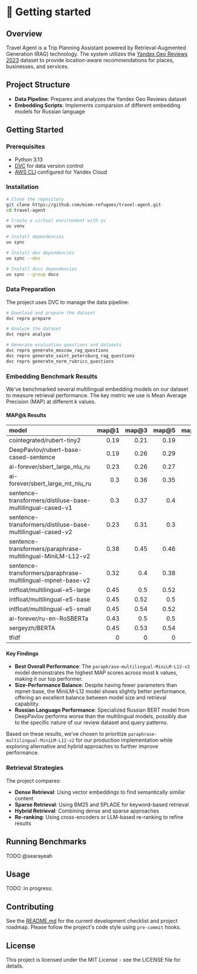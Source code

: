 # 🚀 Getting started

## Overview

Travel Agent is a Trip Planning Assistant powered by Retrieval-Augmented Generation (RAG) technology. The system utilizes the [Yandex Geo Reviews 2023](https://github.com/yandex/geo-reviews-dataset-2023) dataset to provide location-aware recommendations for places, businesses, and services.

## Project Structure

- **Data Pipeline**: Prepares and analyzes the Yandex Geo Reviews dataset
- **Embedding Scripts**: Implements comparsion of different embedding models for Russian language

## Getting Started

### Prerequisites

- Python 3.13
- [DVC](https://dvc.org/doc/install) for data version control
- [AWS CLI](https://yandex.cloud/ru/docs/storage/tools/aws-cli) configured for Yandex Cloud

### Installation

```bash
# Clone the repository
git clone https://github.com/miem-refugees/travel-agent.git
cd travel-agent

# Create a virtual environment with uv
uv venv

# Install dependencies
uv sync

# Install dev dependencies
uv sync --dev

# Install docs dependencies
uv sync --group docs
```

### Data Preparation

The project uses DVC to manage the data pipeline:

```bash
# Download and prepare the dataset
dvc repro prepare

# Analyze the dataset
dvc repro analyze

# Generate evaluation questions and datasets
dvc repro generate_moscow_rag_questions
dvc repro generate_saint_petersburg_rag_questions
dvc repro generate_norm_rubrics_questions
```

### Embedding Benchmark Results

We've benchmarked several multilingual embedding models on our dataset to measure retrieval performance. The key metric we use is Mean Average Precision (MAP) at different k values.

#### MAP@k Results

| model                                                       | map@1 | map@3 | map@5 | map@10 | map@20 | embedding_duration_sec | benchmark_duration_sec | total_duration_sec |
| :---------------------------------------------------------- | ----: | ----: | ----: | -----: | -----: | ---------------------: | ---------------------: | -----------------: |
| cointegrated/rubert-tiny2                                   |  0.19 |  0.21 |  0.19 |   0.18 |   0.16 |                  16.09 |                  11.24 |              27.32 |
| DeepPavlov/rubert-base-cased-sentence                       |  0.19 |  0.26 |  0.29 |   0.29 |   0.26 |                 207.21 |                  24.82 |             232.03 |
| ai-forever/sbert_large_nlu_ru                               |  0.23 |  0.26 |  0.27 |   0.27 |   0.24 |                 674.55 |                  32.81 |             707.37 |
| ai-forever/sbert_large_mt_nlu_ru                            |   0.3 |  0.36 |  0.35 |   0.34 |   0.31 |                 675.73 |                  33.34 |             709.07 |
| sentence-transformers/distiluse-base-multilingual-cased-v1  |   0.3 |  0.37 |   0.4 |   0.36 |   0.35 |                 123.22 |                   17.4 |             140.62 |
| sentence-transformers/distiluse-base-multilingual-cased-v2  |  0.23 |  0.31 |   0.3 |    0.3 |   0.28 |                 124.14 |                  17.38 |             141.52 |
| sentence-transformers/paraphrase-multilingual-MiniLM-L12-v2 |  0.38 |  0.45 |  0.46 |   0.42 |   0.39 |                   68.9 |                  14.62 |              83.52 |
| sentence-transformers/paraphrase-multilingual-mpnet-base-v2 |  0.32 |   0.4 |  0.38 |   0.37 |   0.36 |                 220.55 |                  25.11 |             245.67 |
| intfloat/multilingual-e5-large                              |  0.45 |   0.5 |  0.52 |   0.49 |   0.46 |                    857 |                  33.62 |             890.62 |
| intfloat/multilingual-e5-base                               |  0.45 |  0.52 |   0.5 |   0.49 |   0.45 |                 251.67 |                  24.92 |             276.59 |
| intfloat/multilingual-e5-small                              |  0.45 |  0.54 |  0.52 |   0.49 |   0.45 |                  80.22 |                  14.37 |              94.59 |
| ai-forever/ru-en-RoSBERTa                                   |  0.43 |   0.5 |   0.5 |   0.47 |   0.45 |                  778.2 |                  33.57 |             811.77 |
| sergeyzh/BERTA                                              |  0.45 |  0.53 |  0.54 |   0.52 |   0.48 |                  244.3 |                  25.45 |             269.75 |
| tfidf                                                       |     0 |     0 |     0 |      0 |      0 |                   0.31 |                1067.18 |             1067.5 |

#### Key Findings

- **Best Overall Performance**: The `paraphrase-multilingual-MiniLM-L12-v2` model demonstrates the highest MAP scores across most k values, making it our top performer.
- **Size-Performance Balance**: Despite having fewer parameters than mpnet-base, the MiniLM-L12 model shows slightly better performance, offering an excellent balance between model size and retrieval capability.
- **Russian Language Performance**: Specialized Russian BERT model from DeepPavlov performs worse than the multilingual models, possibly due to the specific nature of our review dataset and query patterns.

Based on these results, we've chosen to prioritize `paraphrase-multilingual-MiniLM-L12-v2` for our production implementation while exploring alternative and hybrid approaches to further improve performance.

### Retrieval Strategies

The project compares:

- **Dense Retrieval**: Using vector embeddings to find semantically similar content
- **Sparse Retrieval**: Using BM25 and SPLADE for keyword-based retrieval
- **Hybrid Retrieval**: Combining dense and sparse approaches
- **Re-ranking**: Using cross-encoders or LLM-based re-ranking to refine results

## Running Benchmarks

TODO @searayeah

## Usage

TODO :in progress:

## Contributing

See the [README.md](README.md) for the current development checklist and project roadmap. Please follow the project's code style using `pre-commit` hooks.

## License

This project is licensed under the MIT License - see the LICENSE file for details.
